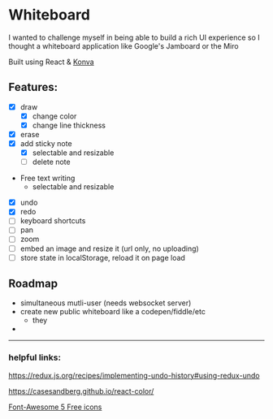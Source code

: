 # Whiteboard

I wanted to challenge myself in being able to build a rich UI experience so I thought a whiteboard application like Google's Jamboard or the Miro

Built using React & [Konva](https://konvajs.org/)

## Features:
- [x] draw
  - [x] change color
  - [x] change line thickness
- [x] erase
- [x] add sticky note
  - [x] selectable and resizable
  - [ ] delete note
- Free text writing
  - selectable and resizable
- [x] undo
- [x] redo
- [ ] keyboard shortcuts
- [ ] pan
- [ ] zoom
- [ ] embed an image and resize it (url only, no uploading)
- [ ] store state in localStorage, reload it on page load

## Roadmap
- simultaneous mutli-user (needs websocket server)
- create new public whiteboard like a codepen/fiddle/etc
  - they
- 

-----
### helpful links:

https://redux.js.org/recipes/implementing-undo-history#using-redux-undo

https://casesandberg.github.io/react-color/

[Font-Awesome 5 Free icons](https://fontawesome.com/icons?d=gallery&m=free)